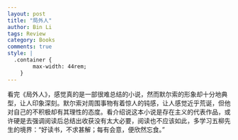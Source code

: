 ```yaml
---
layout: post
title: "局外人"
author: Bin Li
tags: Review
category: Books
comments: true
style: |
  .container {
        max-width: 44rem;
    } 
---
```


看完《局外人》，感觉真的是一部很难总结的小说，然而默尔索的形象却十分地典型，让人印象深刻。默尔索对周围事物有着惊人的钝感，让人感觉近乎荒诞，但他对自己的不积极却有其理性的态度。看介绍说这本小说是存在主义的代表作品，或许硬是去强调阅读后总结出收获没有太大必要，阅读也不应该如此，多学习五柳先生的境界：“好读书，不求甚解；每有会意，便欣然忘食。”



